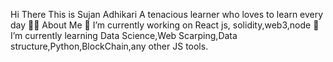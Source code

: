 
Hi There  This is Sujan Adhikari
A tenacious learner who loves to learn every day 
🙋‍♂️ About Me
🔭 I’m currently working on React js, solidity,web3,node
🌱 I’m currently learning Data Science,Web Scarping,Data structure,Python,BlockChain,any other JS tools.
